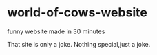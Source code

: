 # world-of-cows-website
funny website made in 30 minutes

That site is only a joke.
Nothing special,just a joke.
